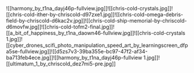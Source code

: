 ![[harmony_by_t1na_dayj46p-fullview.jpg]]![[chris-cold-crystals.jpg]]![[chris-cold-ither-by-chriscold-d97zxe1.jpg]]![[chris-cold-omega-debris-field-by-chriscold-d6kac2v.jpg]]![[chris-cold-ship-memorial-by-chriscold-d6movfw.jpg]]![[chris-cold-tofm2-final.jpg]]![[a_bit_of_happiness_by_t1na_daown46-fullview.jpg]]![[chris-cold-crystals 1.jpg]]![[cyber_drones_scifi_photo_manipulation_speed_art_by_learningscreen_dfpa5se-fullview.jpg]]![[d5zs7v3-39ba355e-bc97-47f2-af34-ba713feb4ece.jpg]]![[harmony_by_t1na_dayj46p-fullview 1.jpg]]![[ultimatum_1_by_chriscold_dez7mi5-pre.jpg]]